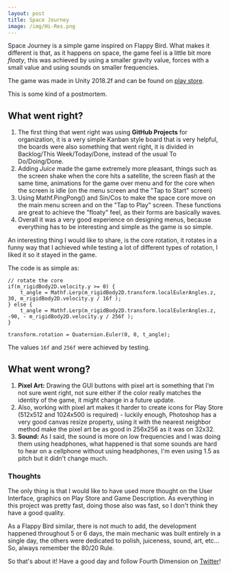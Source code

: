 ```yaml
---
layout: post
title: Space Journey
image: /img/Hi-Res.png
---
```


Space Journey is a simple game inspired on Flappy Bird. What makes it different is that, as it happens on space, the game feel is a little bit more *floaty*, this was achieved by using a smaller gravity value, forces with a small value and using sounds on smaller frequencies.

The game was made in Unity 2018.2f and can be found on [play store](https://play.google.com/store/apps/details?id=com.FourthDimension.SpaceJourney).

This is some kind of a postmortem.

## What went right?
1. The first thing that went right was using **GitHub Projects** for organization, it is a very simple Kanban style board that is very helpful, the boards were also something that went right, it is divided in Backlog/This Week/Today/Done, instead of the usual To Do/Doing/Done.
2. Adding *Juice* made the game extremely more pleasant, things such as the screen shake when the core hits a satellite, the screen flash at the same time, animations for the game over menu and for the core when the screen is idle (on the menu screen and the "Tap to Start" screen)
3. Using Mathf.PingPong() and Sin/Cos to make the space core move on the main menu screen and on the "Tap to Play" screen. These functions are great to achieve the "floaty" feel, as their forms are basically waves.
4. Overall it was a very good experience on designing menus, because everything has to be interesting and simple as the game is so simple.

An interesting thing I would like to share, is the core rotation, it rotates in a funny way that I achieved while testing a lot of different types of rotation, I liked it so it stayed in the game.

The code is as simple as:

```
// rotate the core
if(m_rigidBody2D.velocity.y >= 0) {
	t_angle = Mathf.Lerp(m_rigidBody2D.transform.localEulerAngles.z, 30, m_rigidBody2D.velocity.y / 16f );
} else {
	t_angle = Mathf.Lerp(m_rigidBody2D.transform.localEulerAngles.z, -90, - m_rigidBody2D.velocity.y / 256f );
}

transform.rotation = Quaternion.Euler(0, 0, t_angle);
```

The values `16f` and `256f` were achieved by testing.

## What went wrong?
1. **Pixel Art:** Drawing the GUI buttons with pixel art is something that I'm not sure went right, not sure either if the color really matches the identity of the game, it might change in a future update.
2. Also, working with pixel art makes it harder to create icons for Play Store (512x512 and 1024x500 is required) - luckily enough, Photoshop has a very good canvas resize property, using it with the nearest neighbor method make the pixel art be as good in 256x256 as it was on 32x32.
3. **Sound:** As I said, the sound is more on low frequencies and I was doing them using headphones, what happened is that some sounds are hard to hear on a cellphone without using headphones, I'm even using 1.5 as pitch but it didn't change much.

### Thoughts

The only thing is that I would like to have used more thought on the User Interface, graphics on Play Store and Game Description. As everything in this project was pretty fast, doing those also was fast, so I don't think they have a good quality.

As a Flappy Bird similar, there is not much to add, the development happened throughout 5 or 6 days, the main mechanic was built entirely in a single day, the others were dedicated to polish, juiceness, sound, art, etc... So, always remember the 80/20 Rule.

So that's about it! Have a good day and follow Fourth Dimension on [Twitter](https://twitter.com/studio_fourth)!

